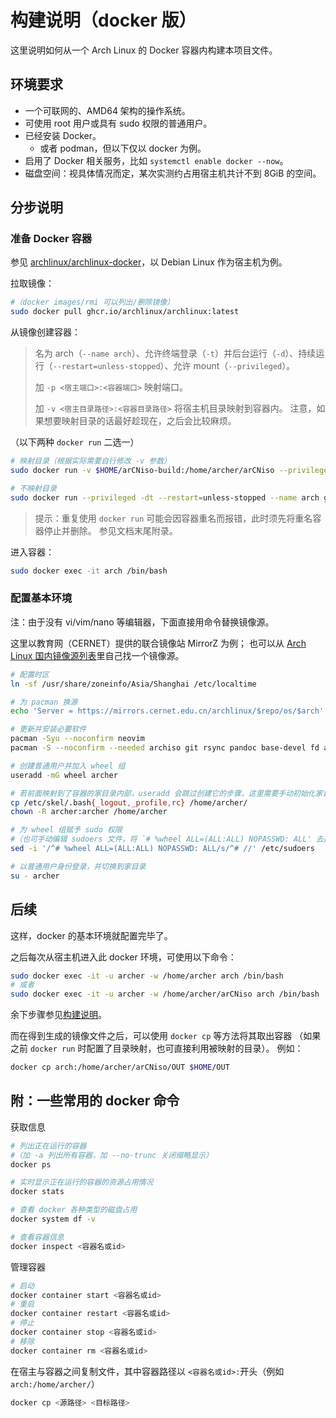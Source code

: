 # 构建说明（docker 版）
这里说明如何从一个 Arch Linux 的 Docker 容器内构建本项目文件。

## 环境要求

- 一个可联网的、AMD64 架构的操作系统。
- 可使用 root 用户或具有 sudo 权限的普通用户。
- 已经安装 Docker。
  - 或者 podman，但以下仅以 docker 为例。
- 启用了 Docker 相关服务，比如 `systemctl enable docker --now`。
- 磁盘空间：视具体情况而定，某次实测约占用宿主机共计不到 8GiB 的空间。

## 分步说明

### 准备 Docker 容器
参见 [archlinux/archlinux-docker](https://github.com/archlinux/archlinux-docker)，以 Debian Linux 作为宿主机为例。

拉取镜像：
```bash
#（docker images/rmi 可以列出/删除镜像）
sudo docker pull ghcr.io/archlinux/archlinux:latest
```

从镜像创建容器：
> 名为 arch（`--name arch`）、允许终端登录（`-t`）并后台运行（`-d`）、持续运行（`--restart=unless-stopped`）、允许 mount（`--privileged`）。
>
> 加 `-p <宿主端口>:<容器端口>` 映射端口。
>
> 加 `-v <宿主目录路径>:<容器目录路径>` 将宿主机目录映射到容器内。
> 注意，如果想要映射目录的话最好趁现在，之后会比较麻烦。

（以下两种 `docker run` 二选一）
```bash
# 映射目录（根据实际需要自行修改 -v 参数）
sudo docker run -v $HOME/arCNiso-build:/home/archer/arCNiso --privileged -dt --restart=unless-stopped --name arch ghcr.io/archlinux/archlinux:latest
```
```bash
# 不映射目录
sudo docker run --privileged -dt --restart=unless-stopped --name arch ghcr.io/archlinux/archlinux:latest
```

> 提示：重复使用 `docker run` 可能会因容器重名而报错，此时须先将重名容器停止并删除。
> 参见文档末尾附录。

进入容器：
```bash
sudo docker exec -it arch /bin/bash
```

### 配置基本环境

注：由于没有 vi/vim/nano 等编辑器，下面直接用命令替换镜像源。

这里以教育网（CERNET）提供的联合镜像站 MirrorZ 为例；
也可以从 [Arch Linux 国内镜像源列表](https://archlinux.org/mirrorlist/?country=CN&protocol=https&ip_version=4&use_mirror_status=on)里自己找一个镜像源。
```bash
# 配置时区
ln -sf /usr/share/zoneinfo/Asia/Shanghai /etc/localtime

# 为 pacman 换源
echo 'Server = https://mirrors.cernet.edu.cn/archlinux/$repo/os/$arch' >/etc/pacman.d/mirrorlist

# 更新并安装必要软件
pacman -Syu --noconfirm neovim
pacman -S --noconfirm --needed archiso git rsync pandoc base-devel fd asp cmake less sudo

# 创建普通用户并加入 wheel 组
useradd -mG wheel archer

# 若前面映射到了容器的家目录内部，useradd 会跳过创建它的步骤，这里需要手动初始化家目录
cp /etc/skel/.bash{_logout,_profile,rc} /home/archer/
chown -R archer:archer /home/archer

# 为 wheel 组赋予 sudo 权限
#（也可手动编辑 sudoers 文件，将 `# %wheel ALL=(ALL:ALL) NOPASSWD: ALL' 去掉注释）
sed -i '/^# %wheel ALL=(ALL:ALL) NOPASSWD: ALL/s/^# //' /etc/sudoers

# 以普通用户身份登录，并切换到家目录
su - archer 
```

## 后续
这样，docker 的基本环境就配置完毕了。

之后每次从宿主机进入此 docker 环境，可使用以下命令：
```bash
sudo docker exec -it -u archer -w /home/archer arch /bin/bash
# 或者
sudo docker exec -it -u archer -w /home/archer/arCNiso arch /bin/bash
```
余下步骤参见[构建说明](./BUILD.md)。

而在得到生成的镜像文件之后，可以使用 `docker cp` 等方法将其取出容器
（如果之前 `docker run` 时配置了目录映射，也可直接利用被映射的目录）。
例如：
```bash
docker cp arch:/home/archer/arCNiso/OUT $HOME/OUT
```

## 附：一些常用的 docker 命令
获取信息
```bash
# 列出正在运行的容器
#（加 -a 列出所有容器，加 --no-trunc 关闭缩略显示）
docker ps

# 实时显示正在运行的容器的资源占用情况
docker stats

# 查看 docker 各种类型的磁盘占用
docker system df -v

# 查看容器信息
docker inspect <容器名或id>
```

管理容器
```bash
# 启动
docker container start <容器名或id>
# 重启
docker container restart <容器名或id>
# 停止
docker container stop <容器名或id>
# 移除
docker container rm <容器名或id>
```

在宿主与容器之间复制文件，其中容器路径以 `<容器名或id>:`开头（例如 `arch:/home/archer/`）
```bash
docker cp <源路径> <目标路径>
```


